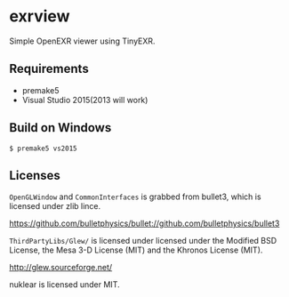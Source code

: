 # exrview

Simple OpenEXR viewer using TinyEXR.

## Requirements

* premake5
* Visual Studio 2015(2013 will work)

## Build on Windows

    $ premake5 vs2015

## Licenses

`OpenGLWindow` and `CommonInterfaces` is grabbed from bullet3, which is licensed under zlib lince.

https://github.com/bulletphysics/bullet://github.com/bulletphysics/bullet3

`ThirdPartyLibs/Glew/` is licensed under  licensed under the Modified BSD License, the Mesa 3-D License (MIT) and the Khronos License (MIT).

http://glew.sourceforge.net/

nuklear is licensed under MIT.
